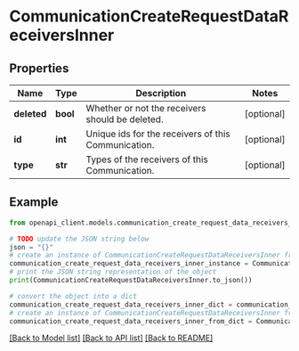 # CommunicationCreateRequestDataReceiversInner


## Properties

Name | Type | Description | Notes
------------ | ------------- | ------------- | -------------
**deleted** | **bool** | Whether or not the receivers should be deleted. | [optional] 
**id** | **int** | Unique ids for the receivers of this Communication. | [optional] 
**type** | **str** | Types of the receivers of this Communication. | [optional] 

## Example

```python
from openapi_client.models.communication_create_request_data_receivers_inner import CommunicationCreateRequestDataReceiversInner

# TODO update the JSON string below
json = "{}"
# create an instance of CommunicationCreateRequestDataReceiversInner from a JSON string
communication_create_request_data_receivers_inner_instance = CommunicationCreateRequestDataReceiversInner.from_json(json)
# print the JSON string representation of the object
print(CommunicationCreateRequestDataReceiversInner.to_json())

# convert the object into a dict
communication_create_request_data_receivers_inner_dict = communication_create_request_data_receivers_inner_instance.to_dict()
# create an instance of CommunicationCreateRequestDataReceiversInner from a dict
communication_create_request_data_receivers_inner_from_dict = CommunicationCreateRequestDataReceiversInner.from_dict(communication_create_request_data_receivers_inner_dict)
```
[[Back to Model list]](../README.md#documentation-for-models) [[Back to API list]](../README.md#documentation-for-api-endpoints) [[Back to README]](../README.md)


